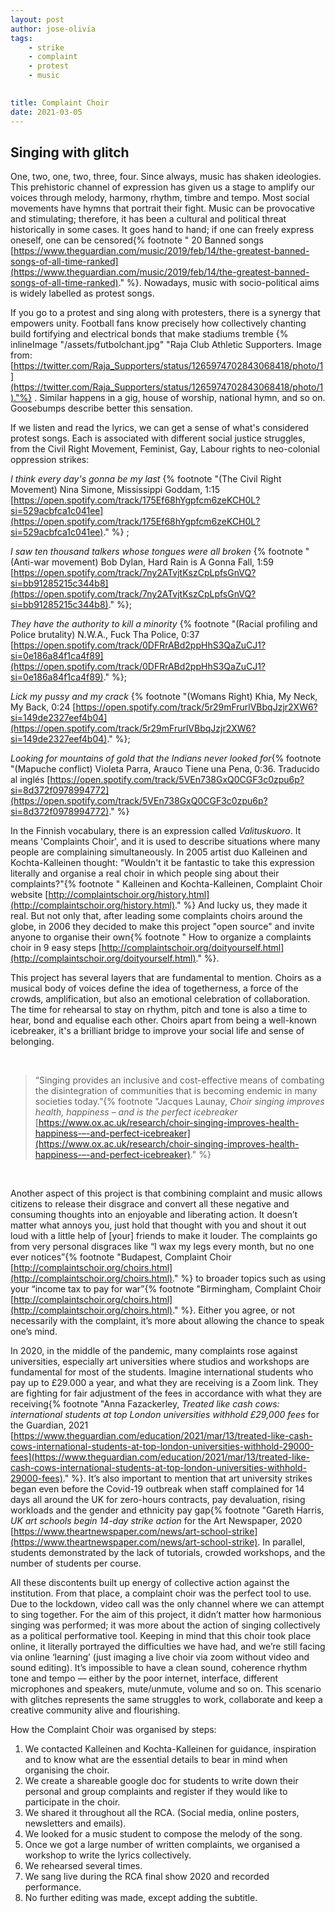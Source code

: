 ```yaml
---
layout: post
author: jose-olivia
tags:
    - strike
    - complaint
    - protest
    - music
    

title: Complaint Choir 
date: 2021-03-05
---
```


## Singing with glitch

One, two, one, two, three, four. Since always, music has shaken ideologies. This prehistoric channel of expression has given us a stage to amplify our voices through melody, harmony, rhythm, timbre and tempo. Most social movements have hymns that portrait their fight. Music can be provocative and stimulating; therefore, it has been a cultural and political threat historically in some cases. It goes hand to hand; if one can freely express oneself, one can be censored{% footnote " 20 Banned songs [https://www.theguardian.com/music/2019/feb/14/the-greatest-banned-songs-of-all-time-ranked](https://www.theguardian.com/music/2019/feb/14/the-greatest-banned-songs-of-all-time-ranked)." %}. Nowadays, music with socio-political aims is widely labelled as protest songs. 

If you go to a protest and sing along with protesters, there is a synergy that empowers unity. Football fans know precisely how collectively chanting build fortifying and electrical bonds that make stadiums tremble {% inlineImage "/assets/futbolchant.jpg" "Raja Club Athletic Supporters. Image from: [https://twitter.com/Raja_Supporters/status/1265974702843068418/photo/1](https://twitter.com/Raja_Supporters/status/1265974702843068418/photo/1)."%} . Similar happens in a gig, house of worship, national hymn, and so on. Goosebumps describe better this sensation.  

If we listen and read the lyrics, we can get a sense of what's considered protest songs. Each is associated with different social justice struggles, from the Civil Right Movement, Feminist, Gay, Labour rights to neo-colonial oppression strikes:

*I think every day's gonna be my last* {% footnote "(The Civil Right Movement) Nina Simone, Mississippi Goddam, 1:15 [https://open.spotify.com/track/175Ef68hYgpfcm6zeKCH0L?si=529acbfca1c041ee](https://open.spotify.com/track/175Ef68hYgpfcm6zeKCH0L?si=529acbfca1c041ee)." %} ;

*I saw ten thousand talkers whose tongues were all broken* {% footnote "(Anti-war movement) Bob Dylan, Hard Rain is A Gonna Fall, 1:59 [https://open.spotify.com/track/7ny2ATvjtKszCpLpfsGnVQ?si=bb91285215c344b8](https://open.spotify.com/track/7ny2ATvjtKszCpLpfsGnVQ?si=bb91285215c344b8)." %};

*They have the authority to kill a minority* {% footnote "(Racial profiling and Police brutality) N.W.A., Fuck Tha Police, 0:37 [https://open.spotify.com/track/0DFRrABd2ppHhS3QaZuCJ1?si=0e186a84f1ca4f89](https://open.spotify.com/track/0DFRrABd2ppHhS3QaZuCJ1?si=0e186a84f1ca4f89)." %};

*Lick my pussy and my crack* {% footnote "(Womans Right) Khia, My Neck, My Back, 0:24 [https://open.spotify.com/track/5r29mFrurlVBbqJzjr2XW6?si=149de2327eef4b04](https://open.spotify.com/track/5r29mFrurlVBbqJzjr2XW6?si=149de2327eef4b04)." %}; 

*Looking for mountains of gold that the Indians never looked for*{% footnote "(Mapuche conflict) Violeta Parra, Arauco Tiene una Pena,  0:36. Traducido al inglés [https://open.spotify.com/track/5VEn738GxQ0CGF3c0zpu6p?si=8d372f0978994772](https://open.spotify.com/track/5VEn738GxQ0CGF3c0zpu6p?si=8d372f0978994772)." %}

In the Finnish vocabulary, there is an expression called *Valituskuoro*. It means 'Complaints Choir', and it is used to describe situations where many people are complaining simultaneously. In 2005 artist duo Kalleinen and Kochta-Kalleinen thought: "Wouldn't it be fantastic to take this expression literally and organise a real choir in which people sing about their complaints?"{% footnote " Kalleinen and Kochta-Kalleinen, Complaint Choir website [http://complaintschoir.org/history.html](http://complaintschoir.org/history.html)." %} And lucky us, they made it real. But not only that, after leading some complaints choirs around the globe, in 2006 they decided to make this project "open source" and invite anyone to organise their own{% footnote " How to organize a complaints choir in 9 easy steps [http://complaintschoir.org/doityourself.html](http://complaintschoir.org/doityourself.html)." %}.

This project has several layers that are fundamental to mention. Choirs as a musical body of voices define the idea of togetherness, a force of the crowds, amplification, but also an emotional celebration of collaboration. The time for rehearsal to stay on rhythm, pitch and tone is also a time to hear, bond and equalise each other. Choirs apart from being a well-known icebreaker, it's a brilliant bridge to improve your social life and sense of belonging. 

&nbsp;

>“Singing provides an inclusive and cost-effective means of combating the disintegration of communities that is becoming endemic in many societies today.”{% footnote "Jacques Launay, *Choir singing improves health, happiness – and is the perfect icebreaker* [https://www.ox.ac.uk/research/choir-singing-improves-health-happiness-–-and-perfect-icebreaker](https://www.ox.ac.uk/research/choir-singing-improves-health-happiness-–-and-perfect-icebreaker)." %}

&nbsp;

Another aspect of this project is that combining complaint and music allows citizens to release their disgrace and convert all these negative and consuming thoughts into an enjoyable and liberating action. It doesn’t matter what annoys you, just hold that thought with you and shout it out loud with a little help of [your] friends to make it louder. The complaints go from very personal disgraces like “I wax my legs every month, but no one ever notices”{% footnote "Budapest, Complaint Choir [http://complaintschoir.org/choirs.html](http://complaintschoir.org/choirs.html)." %} to broader topics such as using your “income tax to pay for war”{% footnote "Birmingham, Complaint Choir [http://complaintschoir.org/choirs.html](http://complaintschoir.org/choirs.html)." %}. Either you agree, or not necessarily with the complaint, it’s more about allowing the chance to speak one’s mind. 

In 2020, in the middle of the pandemic, many complaints rose against universities, especially art universities where studios and workshops are fundamental for most of the students. Imagine international students who pay up to £29.000 a year, and what they are receiving is a Zoom link. They are fighting for fair adjustment of the fees in accordance with what they are receiving{% footnote "Anna Fazackerley, *Treated like cash cows: international students at top London universities withhold £29,000 fees* for the Guardian, 2021 [https://www.theguardian.com/education/2021/mar/13/treated-like-cash-cows-international-students-at-top-london-universities-withhold-29000-fees](https://www.theguardian.com/education/2021/mar/13/treated-like-cash-cows-international-students-at-top-london-universities-withhold-29000-fees)." %}. It’s also important to mention that art university strikes began even before the Covid-19 outbreak when staff complained for 14 days all around the UK for zero-hours contracts, pay devaluation, rising workloads and the gender and ethnicity pay gap{% footnote "Gareth Harris, *UK art schools begin 14-day strike action* for the Art Newspaper, 2020 [https://www.theartnewspaper.com/news/art-school-strike](https://www.theartnewspaper.com/news/art-school-strike). In parallel, students demonstrated by the lack of tutorials, crowded workshops, and the number of students per course. 

All these discontents built up energy of collective action against the institution. From that place, a complaint choir was the perfect tool to use. Due to the lockdown, video call was the only channel where we can attempt to sing together. For the aim of this project, it didn’t matter how harmonious singing was performed; it was more about the action of singing collectively as a political performative tool. Keeping in mind that this choir took place online, it literally portrayed the difficulties we have had, and we’re still facing via online ‘learning’ (just imaging a live choir via zoom without video and sound editing). It’s impossible to have a clean sound, coherence rhythm tone and tempo — either by the poor internet, interface, different microphones and speakers, mute/unmute, volume and so on. This scenario with glitches represents the same struggles to work, collaborate and keep a creative community alive and flourishing. 

How the Complaint Choir was organised by steps:

1. We contacted Kalleinen and Kochta-Kalleinen for guidance, inspiration and to know what are the essential details to bear in mind when organising the choir.
2. We create a shareable google doc for students to write down their personal and group complaints and register if they would like to participate in the choir.
3. We shared it throughout all the RCA. (Social media, online posters, newsletters and emails).
4. We looked for a music student to compose the melody of the song.
5. Once we got a large number of written complaints, we organised a workshop to write the lyrics collectively.
6. We rehearsed several times. 
7. We sang live during the RCA final show 2020 and recorded performance.
8. No further editing was made, except adding the subtitle. 